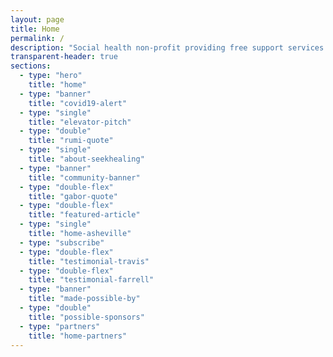 ```yaml
---
layout: page
title: Home
permalink: /
description: "Social health non-profit providing free support services to people suffering with loneliness and addiction. Healing from trauma through human connection."
transparent-header: true
sections:
  - type: "hero"
    title: "home"
  - type: "banner"
    title: "covid19-alert"
  - type: "single"
    title: "elevator-pitch"
  - type: "double"
    title: "rumi-quote"
  - type: "single"
    title: "about-seekhealing"
  - type: "banner"
    title: "community-banner"
  - type: "double-flex"
    title: "gabor-quote"
  - type: "double-flex"
    title: "featured-article"
  - type: "single"
    title: "home-asheville"
  - type: "subscribe"
  - type: "double-flex"
    title: "testimonial-travis"
  - type: "double-flex"
    title: "testimonial-farrell"
  - type: "banner"
    title: "made-possible-by"
  - type: "double"
    title: "possible-sponsors"
  - type: "partners"
    title: "home-partners"
---
```

